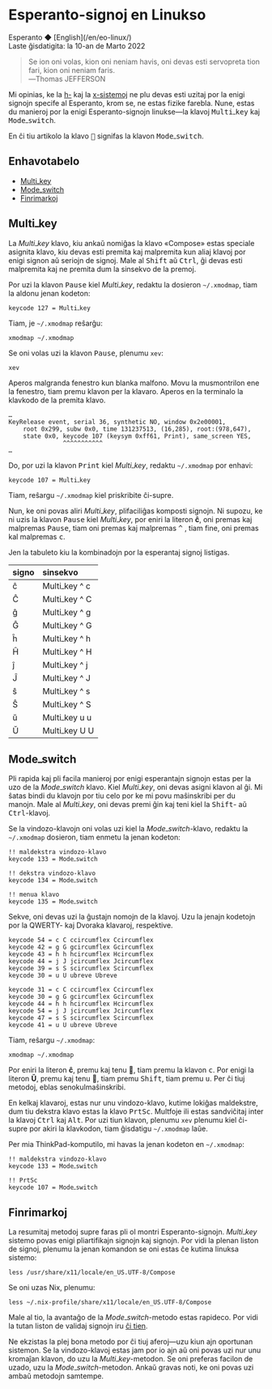 Esperanto-signoj en Linukso
===========================

<div class="center">Esperanto ◆ [English](/en/eo-linux/)</div>
<div class="center">Laste ĝisdatigita: la 10-an de Marto 2022</div>

>Se ion oni volas, kion oni neniam havis, oni devas esti servopreta tion fari, kion oni neniam
>faris.<br>
>―Thomas JEFFERSON

Mi opinias, ke la [h-](https://eo.wikipedia.org/wiki/H-sistemo) kaj la
[x-sistemoj](https://eo.wikipedia.org/wiki/x-sistemo) ne plu devas esti uzitaj por la enigi signojn
specife al Esperanto, krom se, ne estas fizike farebla. Nune, estas du manieroj por la enigi
Esperanto-signojn linukse—la klavoj <kbd>Multi‎ߺ‎key</kbd> kaj <kbd>Mode‎ߺ‎switch</kbd>.

En ĉi tiu artikolo la klavo <kbd>🐧</kbd> signifas la  klavon <kbd>Mode‎ߺ‎switch</kbd>.


<a name="et">Enhavotabelo</a>
-----------------------------

- [Multi‎ߺ‎key](#multikey)
- [Mode‎ߺ‎switch](#modeswitch)
- [Finrimarkoj](#finrimarkoj)


<a name="multikey"></a>Multi‎ߺ‎key
--------------------------------

La *Multi‎ߺ‎key* klavo, kiu ankaŭ nomiĝas la klavo «Compose» estas speciale asignita klavo, kiu devas
esti premita kaj malpremita kun aliaj klavoj por enigi signon aŭ seriojn de signoj. Male al
<kbd>Shift</kbd> aŭ <kbd>Ctrl</kbd>, ĝi devas esti malpremita kaj ne premita dum la sinsekvo de la
premoj.

Por uzi la klavon <kbd>Pause</kbd> kiel *Multi‎ߺ‎key*, redaktu la dosieron `~/.xmodmap`, tiam la
aldonu jenan kodeton:

    keycode 127 = Multi‎ߺ‎key

Tiam, je `~/.xmodmap` reŝarĝu:

    xmodmap ~/.xmodmap

Se oni volas uzi la klavon <kbd>Pause</kbd>, plenumu `xev`:

    xev

Aperos malgranda fenestro kun blanka malfono. Movu la musmontrilon ene la fenestro, tiam premu
klavon per la klavaro. Aperos en la terminalo la klavkodo de la premita klavo.

```
…
KeyRelease event, serial 36, synthetic NO, window 0x2e00001,
    root 0x299, subw 0x0, time 131237513, (16,285), root:(978,647),
    state 0x0, keycode 107 (keysym 0xff61, Print), same_screen YES,
               ^^^^^^^^^^^
…
```

Do, por uzi la klavon <kbd>Print</kbd> kiel *Multi‎ߺ‎key*, redaktu `~/.xmodmap` por enhavi:

    keycode 107 = Multi‎ߺ‎key

Tiam, reŝargu `~/.xmodmap` kiel priskribite ĉi-supre.

Nun, ke oni povas aliri *Multi‎ߺ‎key*, plifaciliĝas komposti signojn. Ni supozu, ke ni uzis la klavon
<kbd>Pause</kbd> kiel *Multi‎ߺ‎key*, por eniri la literon **ĉ**, oni premas kaj malpremas
<kbd>Pause</kbd>, tiam oni premas kaj malpremas <kbd>&#94;</kbd> , tiam fine, oni premas kal
malpremas <kbd>c</kbd>.

Jen la tabuleto kiu la kombinadojn por la esperantaj signoj listigas.

| signo     | sinsekvo       |
| :-------- | :------------- |
| ĉ         | Multi‎ߺ‎key ^ c  |
| Ĉ         | Multi‎ߺ‎key ^ C  |
| ĝ         | Multi‎ߺ‎key ^ g  |
| Ĝ         | Multi‎ߺ‎key ^ G  |
| ĥ         | Multi‎ߺ‎key ^ h  |
| Ĥ         | Multi‎ߺ‎key ^ H  |
| ĵ         | Multi‎ߺ‎key ^ j  |
| Ĵ         | Multi‎ߺ‎key ^ J  |
| ŝ         | Multi‎ߺ‎key ^ s  |
| Ŝ         | Multi‎ߺ‎key ^ S  |
| ŭ         | Multi‎ߺ‎key u u  |
| Ŭ         | Multi‎ߺ‎key U U  |



<a name="modeswitch">Mode‎ߺ‎switch</a>
------------------------------------

Pli rapida kaj pli facila manieroj por enigi esperantajn signojn estas per la uzo de la
*Mode‎ߺ‎switch* klavo. Kiel *Multi‎ߺ‎key*, oni devas asigni klavon al ĝi. Mi ŝatas bindi du klavojn 
por tiu celo por ke mi povu maŝinskribi per du manojn. Male al *Multi‎ߺ‎key*, oni devas premi ĝin kaj
teni kiel la <kbd>Shift</kbd>- aŭ <kbd>Ctrl</kbd>-klavoj.

Se la vindozo-klavojn oni volas uzi kiel la *Mode‎ߺ‎switch*-klavo, redaktu la `~/.xmodmap` dosieron,
tiam enmetu la jenan kodeton:

```
!! maldekstra vindozo-klavo
keycode 133 = Mode‎ߺ‎switch

!! dekstra vindozo-klavo
keycode 134 = Mode‎ߺ‎switch

!! menua klavo
keycode 135 = Mode‎ߺ‎switch
```

Sekve, oni devas uzi la ĝustajn nomojn de la klavoj. Uzu la jenajn kodetojn por la QWERTY- kaj
Dvoraka klavaroj, respektive.

```
keycode 54 = c C ccircumflex Ccircumflex
keycode 42 = g G gcircumflex Gcircumflex
keycode 43 = h h hcircumflex Hcircumflex
keycode 44 = j J jcircumflex Jcircumflex
keycode 39 = s S scircumflex Scircumflex
keycode 30 = u U ubreve Ubreve
```

```
keycode 31 = c C ccircumflex Ccircumflex
keycode 30 = g G gcircumflex Gcircumflex
keycode 44 = h h hcircumflex Hcircumflex
keycode 54 = j J jcircumflex Jcircumflex
keycode 47 = s S scircumflex Scircumflex
keycode 41 = u U ubreve Ubreve
```

Tiam, reŝargu `~/.xmodmap`:

    xmodmap ~/.xmodmap

Por eniri la literon **ĉ**, premu kaj tenu 🐧, tiam premu la klavon <kbd>c</kbd>. Por enigi la
literon **Ŭ**, premu kaj tenu 🐧, tiam premu <kbd>Shift</kbd>, tiam premu <kbd>u</kbd>. Per
ĉi tiuj metodoj, eblas senokulmaŝinskribi.

En kelkaj klavaroj, estas nur unu vindozo-klavo, kutime lokiĝas maldekstre, dum tiu dekstra klavo
estas la klavo <kbd>PrtSc</kbd>. Multfoje ili estas sandviĉitaj inter la klavoj <kbd>Ctrl</kbd> kaj <kbd>Alt</kbd>. Por uzi tiun klavon, plenumu `xev` plenumu kiel ĉi-supre por akiri la klavkodon,
    tiam ĝisdatigu `~/.xmodmap` laŭe.

Per mia ThinkPad-komputilo, mi havas la jenan kodeton en `~/.xmodmap`:

```
!! maldekstra vindozo-klavo
keycode 133 = Mode‎ߺ‎switch

!! PrtSc
keycode 107 = Mode‎ߺ‎switch
```


<a name="finrimarkoj">Finrimarkoj</a>
-------------------------------------

La resumitaj metodoj supre faras pli ol montri Esperanto-signojn. *Multi‎ߺ‎key* sistemo povas enigi
pliartifikajn signojn kaj signojn. Por vidi la plenan liston de signoj, plenumu la jenan komandon se oni
estas ĉe kutima linuksa sistemo:

    less /usr/share/x11/locale/en_US.UTF-8/Compose

Se oni uzas Nix, plenumu:

    less ~/.nix-profile/share/x11/locale/en_US.UTF-8/Compose

Male al tio, la avantaĝo de la *Mode‎ߺ‎switch*-metodo estas rapideco. Por vidi la tutan liston de validaj
signojn iru [ĉi tien](https://wiki.linuxquestions.org/wiki/List_of_Keysyms_Recognised_by_Xmodmap).

Ne ekzistas la plej bona metodo por ĉi tiuj aferoj—uzu kiun ajn oportunan sistemon. Se la
vindozo-klavoj estas jam por io ajn aŭ oni povas uzi nur unu kromaĵan klavon, do uzu la
*Multi‎ߺ‎key*-metodon. Se oni preferas facilon de uzado, uzu la *Mode‎ߺ‎switch*-metodon. Ankaŭ
gravas noti, ke oni povas uzi ambaŭ metodojn samtempe.
